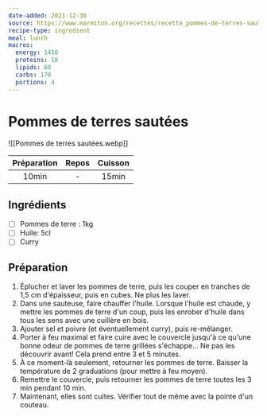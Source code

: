 ```yaml
---
date-added: 2021-12-30
source: https://www.marmiton.org/recettes/recette_pommes-de-terres-sautees_36392.aspx
recipe-type: ingredient
meal: lunch
macros:
  energy: 1450
  proteins: 18
  lipids: 60
  carbs: 170
  portions: 4
---
```


# Pommes de terres sautées

![[Pommes de terres sautées.webp]]

| Préparation | Repos | Cuisson |
|:-----------:|:-----:|:-------:|
|    10min    |   -   |  15min  |

## Ingrédients

- [ ] Pommes de terre : 1kg
- [ ] Huile: 5cl
- [ ] Curry

## Préparation

1. Éplucher et laver les pommes de terre, puis les couper en tranches de 1,5 cm d'épaisseur, puis en cubes. Ne plus les laver.
2. Dans une sauteuse, faire chauffer l'huile. Lorsque l'huile est chaude, y mettre les pommes de terre d'un coup, puis les enrober d'huile dans tous les sens avec une cuillère en bois.
3. Ajouter sel et poivre (et éventuellement curry), puis re-mélanger.
4. Porter à feu maximal et faire cuire avec le couvercle jusqu'à ce qu'une bonne odeur de pommes de terre grillées s'échappe... Ne pas les découvrir avant! Cela prend entre 3 et 5 minutes.
5. À ce moment-là seulement, retourner les pommes de terre. Baisser la température de 2 graduations (pour mettre à feu moyen).
6. Remettre le couvercle, puis retourner les pommes de terre toutes les 3 min pendant 10 min.
7. Maintenant, elles sont cuites. Vérifier tout de même avec la pointe d'un couteau.
